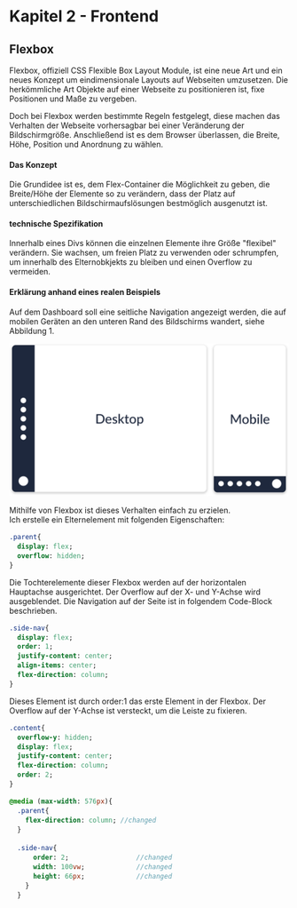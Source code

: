 # Kapitel 2 - Frontend
## Flexbox
Flexbox, offiziell CSS Flexible Box Layout Module, ist eine neue Art und ein neues Konzept um eindimensionale Layouts auf Webseiten umzusetzen. Die herkömmliche Art Objekte auf einer Webseite zu positionieren ist, fixe Positionen und Maße zu vergeben. 

Doch bei Flexbox werden bestimmte Regeln festgelegt, diese machen das Verhalten der Webseite vorhersagbar bei einer Veränderung der Bildschirmgröße. Anschließend ist es dem Browser überlassen, die Breite, Höhe, Position und Anordnung zu wählen. 

#### Das Konzept
Die Grundidee ist es, dem Flex-Container die Möglichkeit zu geben, die Breite/Höhe der Elemente so zu verändern, dass der Platz auf unterschiedlichen Bildschirmaufslösungen bestmöglich ausgenutzt ist. 

#### technische Spezifikation
Innerhalb eines Divs können die einzelnen Elemente ihre Größe "flexibel" verändern. Sie wachsen, um freien Platz zu verwenden oder schrumpfen, um innerhalb des Elternobkjekts zu bleiben und einen Overflow zu vermeiden.

#### Erklärung anhand eines realen Beispiels
Auf dem Dashboard soll eine seitliche Navigation angezeigt werden, die auf mobilen Geräten an den unteren Rand des Bildschirms wandert, siehe Abbildung 1. 

![alt text](../../Design/Flexbox_Illustration_1.png)

Mithilfe von Flexbox ist dieses Verhalten einfach zu erzielen.	
Ich erstelle ein Elternelement mit folgenden Eigenschaften:


```Sass
.parent{
  display: flex;
  overflow: hidden;
}
```
Die Tochterelemente dieser Flexbox werden auf der horizontalen Hauptachse ausgerichtet. Der Overflow auf der X- und Y-Achse wird ausgeblendet. Die Navigation auf der Seite ist in folgendem Code-Block beschrieben.

```Sass
.side-nav{
  display: flex;
  order: 1;
  justify-content: center;
  align-items: center;
  flex-direction: column;
}
```
Dieses Element ist durch order:1 das erste Element in der Flexbox. Der Overflow auf der Y-Achse ist versteckt, um die Leiste zu fixieren. 

```Sass
.content{
  overflow-y: hidden;
  display: flex;
  justify-content: center;
  flex-direction: column;
  order: 2;
}
```


```Sass
@media (max-width: 576px){
  .parent{
    flex-direction: column;	//changed
  }

  .side-nav{
      order: 2;					//changed
      width: 100vw;				//changed
      height: 66px;				//changed
    }
  }
```
